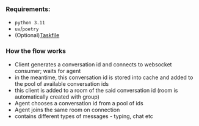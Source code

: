 ### Requirements:
- `python 3.11`
- `uv`/`poetry`
- (Optional)[Taskfile](https://taskfile.dev)

### How the flow works

- Client generates a conversation id and connects to websocket consumer; waits for agent
- in the meantime, this conversation id is stored into cache and added to the pool of available conversation ids
- this client is added to a room of the said conversation id (room is automatically created with group)
- Agent chooses a conversation id from a pool of ids
- Agent joins the same room on connection
- <chat> contains different types of messages - typing, chat etc
